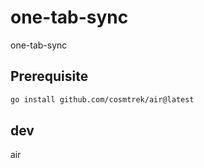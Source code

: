 # one-tab-sync

one-tab-sync

## Prerequisite

```sh
go install github.com/cosmtrek/air@latest
```

## dev

air
